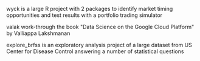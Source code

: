 wyck    is a large R project with 2 packages to identify market timing opportunities and test results with a portfolio trading simulator

valak  work-through the book "Data Science on the Google Cloud Platform" by Valliappa Lakshmanan

explore_brfss  is an exploratory analysis project of a large dataset from US Center for Disease Control answering a number of statistical questions
